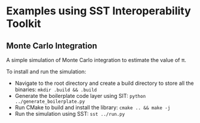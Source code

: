 # Examples using SST Interoperability Toolkit

## Monte Carlo Integration

A simple simulation of Monte Carlo integration to estimate the value of π.

To install and run the simulation:

- Navigate to the root directory and create a build directory to store all the binaries: `mkdir .build && .build`
- Generate the boilerplate code layer using SIT: `python ../generate_boilerplate.py`
- Run CMake to build and install the library: `cmake .. && make -j`
- Run the simulation using SST: `sst ../run.py`
